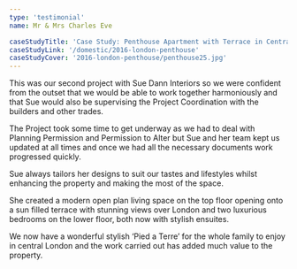 ```yaml
---
type: 'testimonial'
name: Mr & Mrs Charles Eve

caseStudyTitle: 'Case Study: Penthouse Apartment with Terrace in Central London'
caseStudyLink: '/domestic/2016-london-penthouse'
caseStudyCover: '2016-london-penthouse/penthouse25.jpg'
---
```


This was our second project with Sue Dann Interiors so we were confident from the outset that we
would be able to work together harmoniously and that Sue would also be supervising the Project
Coordination with the builders and other trades.

The Project took some time to get underway as we had to deal with Planning Permission and
Permission to Alter but Sue and her team kept us updated at all times and once we had all the
necessary documents work progressed quickly.

Sue always tailors her designs to suit our tastes and lifestyles whilst enhancing the property and
making the most of the space.

She created a modern open plan living space on the top floor opening onto a sun filled terrace with
stunning views over London and two luxurious bedrooms on the lower floor, both now with stylish
ensuites.

We now have a wonderful stylish ‘Pied a Terre’ for the whole family to enjoy in central London and
the work carried out has added much value to the property.
